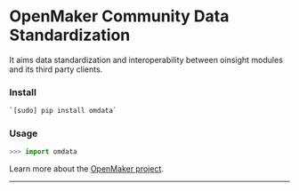 OpenMaker Community Data Standardization
========================================

It aims data standardization and interoperability between oinsight modules and its third party clients.


### Install

```bash
`[sudo] pip install omdata`
```

### Usage

```python
>>> import omdata
```

Learn more about the [OpenMaker project](http://openmaker.eu/).

---------------

